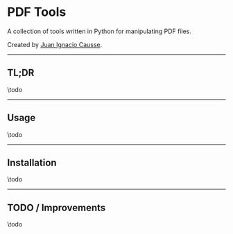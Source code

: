 # PDF Tools

A collection of tools written in Python for manipulating PDF files.

Created by [Juan Ignacio Causse](mailto:juanignaciocausse@gmail.com).

---

## TL;DR

\todo

---

## Usage

\todo

---

## Installation

\todo

---

## TODO / Improvements

\todo
